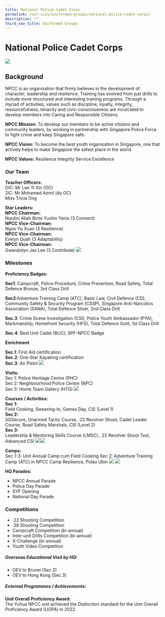 ```yaml
---
title: National Police Cadet Corps
permalink: /our-ccas/uniformed-groups/national-police-cadet-corps/
description: ""
third_nav_title: Uniformed Groups
---
```

# **National Police Cadet Corps**

![](/images/yhssnpcc1.png)

Background
----------
NPCC is an organisation that firmly believes in the development of character, leadership and resilience. Training has evolved from just drills to include more structured and interesting training programs. Through a myriad of activities, values such as discipline, loyalty, integrity, resourcefulness, tenacity and civic-consciousness are inculcated to develop members into Caring and Responsible Citizens.

**NPCC Mission:**&nbsp;To develop our members to be active citizens and community leaders, by working in partnership with Singapore Police Force to fight crime and keep Singapore safe.

**NPCC Vision:**&nbsp;To become the best youth organisation in Singapore, one that actively helps to make Singapore the safest place in the world.

**NPCC Values:**&nbsp;Resilience Integrity Service Excellence

### Our Team

**Teacher Officers:**  
OIC: Mr Lee Yi Xin (OC)
<br>2IC:  Mr Mohamed Azmil (dy OC)<br>         Miss Tricia Ong

**Star Leaders:**<br>
**NPCC Chairman:**
<br>Nurdini Aliah Binte Yuslim Yanis (3 Connect)  
**NPCC Vice-Chairman:**<br> Ngoo Yu Xuan (3 Resilience)  
**NPCC Vice-Chairman:**<br> Evelyn Quah (3 Adaptability)  
**NPCC Vice-Chairman:**<br> Gwendolyn Jas Lee (3 Contribute)
![](/images/yhssnpcc2.png)
### Milestones

**Proficiency Badges:**  

**Sec1**: Campcraft, Police Procedure, Crime Prevention, Road Safety, Total Defence Bronze, 3rd Class Drill

**Sec2**:Adventure Training Camp (ATC), Basic Law, Civil Defence (CD), Community Safety &amp; Security Program (CSSP), Singapore Anti-Narcotics Association (SANA), Total Defence Silver, 2nd Class Drill

**Sec.3**: Crime Scene Investigation (CSI), Police Youth Ambassador (PYA), Markmanship, Homefront Security (HFS), Total Defence Gold, 1st Class Drill
 
**Sec.4**: Best Unit Cadet (BUC), SPF-NPCC Badge


**Enrichment**

**Sec.1**: First Aid certification    
**Sec.2**: One-Star Kayaking certification   
**Sec.3**: Air Pistol
![](/images/yhssnpcc3.png)

**Visits:**<br>
Sec 1: Police Heritage Centre (PHC)  
Sec 2: Neighbourhood Police Centre (NPC)  
Sec 3: Home Team Gallery (HTG)
![](/images/yhssnpcc4.png)

**Courses / Activities:**<br>
**Sec 1:** <br>
Field Cooking, Swearing-In, Games Day, CSI (Level 1)  
**Sec 2:** <br>SGSecure, Unarmed Tactic Course, .22 Revolver Shoot, Cadet Leader Course, Road Safety Marshals, CSI (Level 2)  
**Sec 3:** <br>Leadership &amp; Mentoring Skills Course (LMSC), .22 Revolver Shoot Test, Advanced CSI
![](/images/yhssnpcc5.png)![](/images/yhssnpcc6.png)

**Camps:**<br>
Sec 1-3: Unit Annual Camp cum Field Cooking
Sec 2: Adventure Training Camp (ATC) in NPCC Camp Resilience, Pulau Ubin
![](/images/yhssnpcc7.png)
![](/images/yhssnpcc8.png)

**HQ Parades:**<br>
* NPCC Annual Parade
* Police Day Parade
* SYF Opening
* National Day Parade

### **Competitions**
* .22 Shooting Competition
* .38 Shooting Competition
* Campcraft Competition (bi-annual)
* Inter-unit Drills Competition (bi-annual)
* X-Challenge (bi-annual)
* Youth Video Competition

##### **Overseas Educational Visit by HQ:**
*   OEV to Brunei (Sec 2)    
*   OEV to Hong Kong (Sec 3)
##### **External Programmes / Achievements:**
**Unit Overall Proficiency Award:**<br>
The Yuhua NPCC unit achieved the Distinction standard for the Unit Overall Proficiency Award (UOPA) in 2022.
